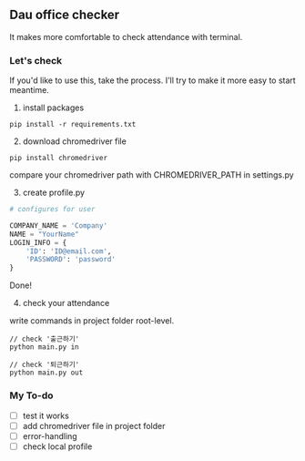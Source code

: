 ## Dau office checker

It makes more comfortable to check attendance with terminal.

### Let's check

If you'd like to use this, take the process.
I'll try to make it more easy to start meantime.

1. install packages

```
pip install -r requirements.txt
```

2. download chromedriver file

```shell
pip install chromedriver
```

compare your chromedriver path with CHROMEDRIVER_PATH in settings.py

3. create profile.py

```python
# configures for user

COMPANY_NAME = 'Company'
NAME = "YourName"
LOGIN_INFO = {
    'ID': 'ID@email.com',
    'PASSWORD': 'password'
}
```

Done!

4. check your attendance

write commands in project folder root-level.

```shell
// check '출근하기'
python main.py in

// check '퇴근하기'
python main.py out
```

### My To-do

- [ ] test it works
- [ ] add chromedriver file in project folder
- [ ] error-handling
- [ ] check local profile
